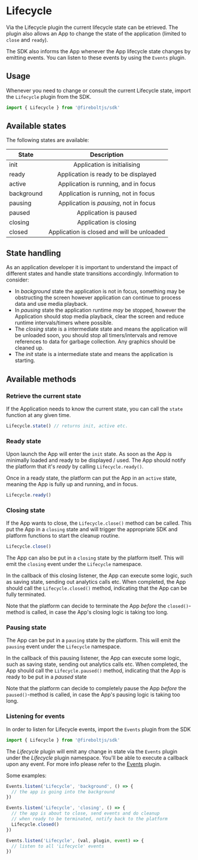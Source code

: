 # Lifecycle

Via the Lifecycle plugin the current lifecycle state can be etrieved. The plugin also allows an App to change the state of the application (limited to `close` and `ready`).

The SDK also informs the App whenever the App lifecycle state changes by emitting events. You can listen to these events by using
the `Events` plugin.

## Usage

Whenever you need to change or consult the current Lifecycle state, import the `Lifecycle` plugin from the SDK.

```js
import { Lifecycle } from '@fireboltjs/sdk'
```

## Available states

The following states are available:

| State         | Description                                 |
| ------------- |:-------------------------------------------:|
| init          | Application is initialising                 |
| ready         | Application is ready to be displayed        |
| active        | Application is running, and in focus        |
| background    | Application is running, not in focus        |
| pausing       | Application is _pausing_, not in focus      |
| paused        | Application is paused                       |
| closing       | Application is closing                      |
| closed        | Application is closed and will be unloaded  |

## State handling

As an application developer it is important to understand the impact of different states and handle state transitions accordingly. Information to consider:

* In _background_ state the application is not in focus, something may be obstructing the screen however application can continue to process data and use media playback.
* In _pausing_ state the application runtime *may* be stopped, however the Application should stop media playback, clear the screen and reduce runtime intervals/timers where possible.
* The _closing_ state is a intermediate state and means the application will be unloaded soon, you should stop all timers/intervals and remove references to data for garbage collection. Any graphics should be cleaned up.
* The _init_ state is a intermediate state and means the application is starting.

## Available methods

### Retrieve the current state

If the Application needs to know the current state, you can call the `state` function at any given time.

```js
Lifecycle.state() // returns init, active etc.
```

### Ready state

Upon launch the App will enter the `init` state. As soon as the App is minimally loaded and ready to be displayed / used.
The App should notify the platform that it's _ready_ by calling `Lifecycle.ready()`.

Once in a ready state, the platform can put the App in an `active` state, meaning the App is fully up and running, and in focus.

```js
Lifecycle.ready()
```

### Closing state

If the App wants to close, the `Lifecycle.close()` method can be called. This put the App in a `closing` state and will trigger the appropriate SDK and platform functions to start the cleanup routine.

```js
Lifecycle.close()
```

The App can also be put in a `closing` state by the platform itself. This will emit the `closing` event under the `Lifecycle` namespace.

In the callback of this closing listener, the App can execute some logic, such as saving state, sending out analytics calls etc.
When completed, the App should call the `Lifecycle.closed()` method, indicating that the App can be fully terminated.

Note that the platform can decide to terminate the App _before_ the `closed()`-method is called, in case the App's closing logic is taking too long.

### Pausing state

The App can be put in a `pausing` state by the platform. This will emit the `pausing` event under the `Lifecycle` namespace.

In the callback of this pausing listener, the App can execute some logic, such as saving state, sending out analytics calls etc.
When completed, the App should call the `Lifecycle.paused()` method, indicating that the App is ready to be put in a _paused_ state

Note that the platform can decide to completely pause the App _before_ the `paused()`-method is called, in case the App's pausing logic is taking too long.

### Listening for events

In order to listen for Lifecycle events, import the `Events` plugin from the SDK

```js
import { Lifecycle } from '@fireboltjs/sdk'
```

The _Lifecycle_ plugin will emit any change in state via the `Events` plugin under the _Lifecycle_ plugin namespace.
You'll be able to execute a callback upon any event. For more info please refer to the [Events](#plugins/events) plugin.

Some examples:

```js
Events.listen('Lifecycle', 'background', () => {
  // the app is going into the background
})
```

```js
Events.listen('Lifecycle', 'closing', () => {
  // the app is about to close, send events and do cleanup
  // when ready to be terminated, notify back to the platform
  Lifecycle.closed()
})
```

```js
Events.listen('Lifecycle', (val, plugin, event) => {
  // listen to all 'Lifecycle' events
})
```
